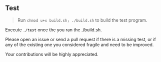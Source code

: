 ## Test

> Run `chmod u+x build.sh; ./build.sh` to build the test program.

Execute `./test` once the you ran the ./build.sh.

Please open an issue or send a pull request if there is a missing test, or if any of the existing one you considered fragile and need to be improved.

Your contributions will be highly appreciated.
